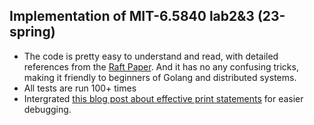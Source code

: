 ## Implementation of MIT-6.5840 lab2&3 (23-spring)
- The code is pretty easy to understand and read, with detailed references from the [Raft Paper](https://pdos.csail.mit.edu/6.824/papers/raft-extended.pdf). And it has no any confusing tricks, making it friendly to beginners of Golang and distributed systems. 
- All tests are run 100+ times
- Intergrated [this blog post about effective print statements](https://blog.josejg.com/debugging-pretty/) for easier debugging.

